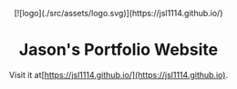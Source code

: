 <p align="center">
[![logo](./src/assets/logo.svg)](https://jsl1114.github.io/)
<h1 align="center">Jason's Portfolio Website</h1>

<p align="center">Visit it at<a href="https://jsl1114.github.io">[https://jsl1114.github.io/](https://jsl1114.github.io)</a>.</p>
</p>